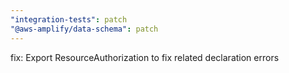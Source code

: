 ```yaml
---
"integration-tests": patch
"@aws-amplify/data-schema": patch
---
```


fix: Export ResourceAuthorization to fix related declaration errors
